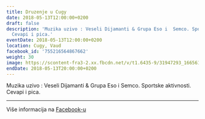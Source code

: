 ```yaml
---
title: Druzenje u Cugy
date: 2018-05-13T12:00:00+0200
draft: false
description: 'Muzika uzivo : Veseli Dijamanti & Grupa Eso i  Semco. Sportske aktivnosti.
  Cevapi i pica.'
eventDate: 2018-05-13T12:00:00+0200
location: Cugy, Vaud
facebook_id: '755216564867662'
weight: 30
image: https://scontent-fra3-2.xx.fbcdn.net/v/t1.6435-9/31947293_1665614486867697_1159691004425535488_n.jpg?_nc_cat=104&ccb=1-7&_nc_sid=9e60e4&_nc_eui2=AeFipLlRg59hNSSnv5reX2cYf1iTKtjmESN_WJMq2OYRI3MUZxStDgfka5Lmfx-7POxIGBV63Euyv1iX1bryLCf9&_nc_ohc=REdWBVp32IMQ7kNvwGiHM0j&_nc_oc=AdntUmqWz8kq7Ggw7073KWdstYNeruLwh46FiQVihE7mh3QimAaTG8HlHXWrhXeKPns&_nc_zt=23&_nc_ht=scontent-fra3-2.xx&edm=ABTKTjYEAAAA&_nc_gid=cYk-_7VuxsoQwbMS8iHeeg&oh=00_AfLxlaTVBEydRxjVO3-OkaGPijoWuqUzOt4kxwSHWOnX4g&oe=6842255A
endDate: 2018-05-13T20:00:00+0200
---
```


Muzika uzivo : Veseli Dijamanti & Grupa Eso i  Semco. Sportske aktivnosti. Cevapi i pica.

---

Više informacija na [Facebook-u](https://facebook.com/events/755216564867662)
